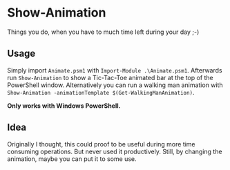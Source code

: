 # Show-Animation

Things you do, when you have to much time left during your day ;-)

## Usage

Simply import `Animate.psm1` with `Import-Module .\Animate.psm1`. Afterwards run `Show-Animation` to show a Tic-Tac-Toe animated bar at the top of the PowerShell window.
Alternatively you can run a walking man animation with `Show-Animation -animationTemplate $(Get-WalkingManAnimation)`.

**Only works with Windows PowerShell.**

## Idea

Originally I thought, this could proof to be useful during more time consuming operations. But never used it productively. Still, by changing the animation, maybe you can
put it to some use.
